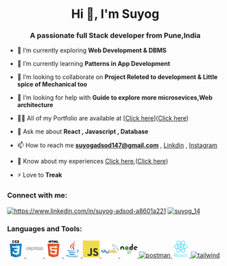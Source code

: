 <h1 align="center">Hi 👋, I'm Suyog</h1>
<h3 align="center">A passionate full Stack developer from Pune,India</h3>

- 🔭 I’m currently exploring **Web Development & DBMS**

- 🌱 I’m currently learning **Patterns in App Development**

- 👯 I’m looking to collaborate on **Project Releted to development & Little spice of Mechanical too**

- 🤝 I’m looking for help with **Guide to explore more microsevices,Web architecture**

- 👨‍💻 All of my Portfolio are available at [[Click here](fgh)]([Click here](fgh))

- 💬 Ask me about **React , Javascript , Database**

- 📫 How to reach me **suyogadsod147@gmail.com** , [Linkdin](https://www.linkedin.com/in/suyog-adsod-a3b584276) , [Instagram](https://www.instagram.com/suyog_14/?hl=en)

- 📄 Know about my experiences [Click here](https://drive.google.com/file/d/1-p9s6dc3dAz0ub6ZUh0h9pWq3DwGDZl4/view?usp=drive_link),([Click here](https://drive.google.com/file/d/1-p9s6dc3dAz0ub6ZUh0h9pWq3DwGDZl4/view?usp=drive_link))

- ⚡ Love to **Treak**

<h3 align="left">Connect with me:</h3>
<p align="left">
<a href="https://linkedin.com/in/https://www.linkedin.com/in/suyog-adsod-a8601a221" target="blank"><img align="center" src="https://raw.githubusercontent.com/rahuldkjain/github-profile-readme-generator/master/src/images/icons/Social/linked-in-alt.svg" alt="https://www.linkedin.com/in/suyog-adsod-a8601a221" height="30" width="40" /></a>
<a href="https://instagram.com/suyog_14" target="blank"><img align="center" src="https://raw.githubusercontent.com/rahuldkjain/github-profile-readme-generator/master/src/images/icons/Social/instagram.svg" alt="suyog_14" height="30" width="40" /></a>
</p>

<h3 align="left">Languages and Tools:</h3>
<p align="left"> <a href="https://www.w3schools.com/css/" target="_blank" rel="noreferrer"> <img src="https://raw.githubusercontent.com/devicons/devicon/master/icons/css3/css3-original-wordmark.svg" alt="css3" width="40" height="40"/> </a> <a href="https://expressjs.com" target="_blank" rel="noreferrer"> <img src="https://raw.githubusercontent.com/devicons/devicon/master/icons/express/express-original-wordmark.svg" alt="express" width="40" height="40"/> </a> <a href="https://www.w3.org/html/" target="_blank" rel="noreferrer"> <img src="https://raw.githubusercontent.com/devicons/devicon/master/icons/html5/html5-original-wordmark.svg" alt="html5" width="40" height="40"/> </a> <a href="https://www.java.com" target="_blank" rel="noreferrer"> <img src="https://raw.githubusercontent.com/devicons/devicon/master/icons/java/java-original.svg" alt="java" width="40" height="40"/> </a> <a href="https://developer.mozilla.org/en-US/docs/Web/JavaScript" target="_blank" rel="noreferrer"> <img src="https://raw.githubusercontent.com/devicons/devicon/master/icons/javascript/javascript-original.svg" alt="javascript" width="40" height="40"/> </a> <a href="https://www.mysql.com/" target="_blank" rel="noreferrer"> <img src="https://raw.githubusercontent.com/devicons/devicon/master/icons/mysql/mysql-original-wordmark.svg" alt="mysql" width="40" height="40"/> </a> <a href="https://nodejs.org" target="_blank" rel="noreferrer"> <img src="https://raw.githubusercontent.com/devicons/devicon/master/icons/nodejs/nodejs-original-wordmark.svg" alt="nodejs" width="40" height="40"/> </a> <a href="https://postman.com" target="_blank" rel="noreferrer"> <img src="https://www.vectorlogo.zone/logos/getpostman/getpostman-icon.svg" alt="postman" width="40" height="40"/> </a> <a href="https://reactjs.org/" target="_blank" rel="noreferrer"> <img src="https://raw.githubusercontent.com/devicons/devicon/master/icons/react/react-original-wordmark.svg" alt="react" width="40" height="40"/> </a> <a href="https://tailwindcss.com/" target="_blank" rel="noreferrer"> <img src="https://www.vectorlogo.zone/logos/tailwindcss/tailwindcss-icon.svg" alt="tailwind" width="40" height="40"/> </a> </p>


